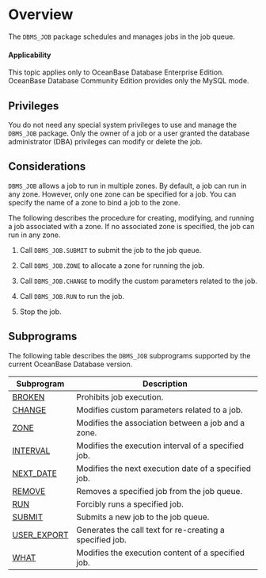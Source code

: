 Overview
================================

The `DBMS_JOB` package schedules and manages jobs in the job queue.

  <main id="notice" >
    <h4>Applicability</h4>
    <p>This topic applies only to OceanBase Database Enterprise Edition. OceanBase Database Community Edition provides only the MySQL mode. </p>
  </main>

Privileges
----------------------------------

You do not need any special system privileges to use and manage the `DBMS_JOB` package. Only the owner of a job or a user granted the database administrator (DBA) privileges can modify or delete the job.

Considerations
----------------------------------

`DBMS_JOB` allows a job to run in multiple zones. By default, a job can run in any zone. However, only one zone can be specified for a job. You can specify the name of a zone to bind a job to the zone.

The following describes the procedure for creating, modifying, and running a job associated with a zone. If no associated zone is specified, the job can run in any zone.

1. Call `DBMS_JOB.SUBMIT` to submit the job to the job queue.


2. Call `DBMS_JOB.ZONE` to allocate a zone for running the job.


3. Call `DBMS_JOB.CHANGE` to modify the custom parameters related to the job.


4. Call `DBMS_JOB.RUN` to run the job.


5. Stop the job.



Subprograms
-----------------------------------

The following table describes the `DBMS_JOB` subprograms supported by the current OceanBase Database version.


| Subprogram | Description |
|------------------------------------------------------------|----------------------|
| [BROKEN](../8800.dbms-job-oracle/200.broken-oracle.md) | Prohibits job execution.  |
| [CHANGE](../8800.dbms-job-oracle/300.change-oracle.md) | Modifies custom parameters related to a job.  |
| [ZONE](../8800.dbms-job-oracle/400.zone-oracle.md) | Modifies the association between a job and a zone.  |
| [INTERVAL](../8800.dbms-job-oracle/500.interval-oracle.md) | Modifies the execution interval of a specified job.  |
| [NEXT_DATE](../8800.dbms-job-oracle/600.next-date-oracle.md) | Modifies the next execution date of a specified job.  |
| [REMOVE](../8800.dbms-job-oracle/700.remove-oracle.md) | Removes a specified job from the job queue.  |
| [RUN](../8800.dbms-job-oracle/800.run-oracle.md) | Forcibly runs a specified job.  |
| [SUBMIT](../8800.dbms-job-oracle/900.submit-oracle.md) | Submits a new job to the job queue.  |
| [USER_EXPORT](../8800.dbms-job-oracle/1000.user-export-oracle.md) | Generates the call text for re-creating a specified job.  |
| [WHAT](../8800.dbms-job-oracle/1100.what-oracle.md) | Modifies the execution content of a specified job.  |


